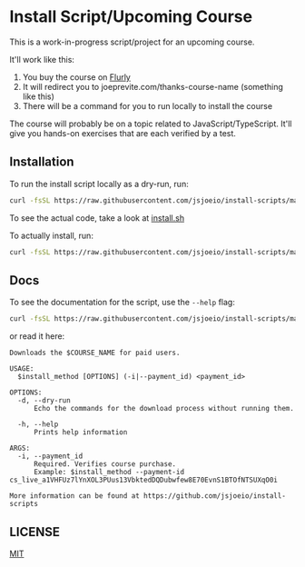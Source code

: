 # Install Script/Upcoming Course

This is a work-in-progress script/project for an upcoming course.

It'll work like this:

1. You buy the course on [Flurly](https://flurly.com/)
2. It will redirect you to joeprevite.com/thanks-course-name (something like this)
3. There will be a command for you to run locally to install the course

The course will probably be on a topic related to JavaScript/TypeScript. It'll give you hands-on exercises that are each verified by a test.

## Installation

To run the install script locally as a dry-run, run:

```sh
curl -fsSL https://raw.githubusercontent.com/jsjoeio/install-scripts/main/install.sh | sh -s -- --dry-run
```

To see the actual code, take a look at [install.sh](./install.sh)

To actually install, run:

```sh
curl -fsSL https://raw.githubusercontent.com/jsjoeio/install-scripts/main/install.sh | sh -s -- --payment-id cs_live_a1VHFUz7lYnXOL3PUus13VbktedDQDubwfew8E70EvnS1BTOfNTSUXqO0i
```

## Docs

To see the documentation for the script, use the `--help` flag:

```sh
curl -fsSL https://raw.githubusercontent.com/jsjoeio/install-scripts/main/install.sh | sh -s -- --help
```

or read it here:

```text
Downloads the $COURSE_NAME for paid users.

USAGE:
  $install_method [OPTIONS] (-i|--payment_id) <payment_id>

OPTIONS:
  -d, --dry-run
      Echo the commands for the download process without running them.

  -h, --help
      Prints help information

ARGS:
  -i, --payment_id
      Required. Verifies course purchase.
      Example: $install_method --payment-id cs_live_a1VHFUz7lYnXOL3PUus13VbktedDQDubwfew8E70EvnS1BTOfNTSUXqO0i

More information can be found at https://github.com/jsjoeio/install-scripts
```

## LICENSE

[MIT](./LICENSE)

